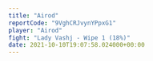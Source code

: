 ```yaml
---
title: "Airod"
reportCode: "9VghCRJvynYPpxG1"
player: "Airod"
fight: "Lady Vashj - Wipe 1 (18%)"
date: 2021-10-10T19:07:58.024000+00:00
---
```

